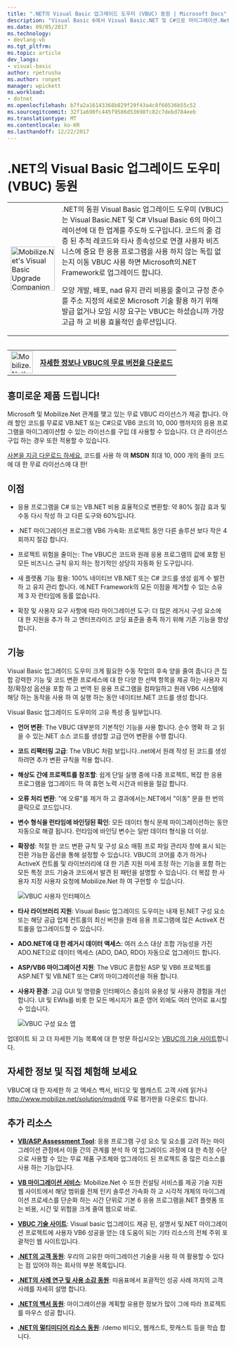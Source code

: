 ```yaml
---
title: ".NET의 Visual Basic 업그레이드 도우미 (VBUC) 동원 | Microsoft Docs"
description: "Visual Basic 6에서 Visual Basic.NET 및 C#으로 마이그레이션.Net의 도구 동원"
ms.date: 09/05/2017
ms.technology:
- devlang-vb
ms.tgt_pltfrm: 
ms.topic: article
dev_langs:
- visual-basic
author: rpetrusha
ms.author: ronpet
manager: wpickett
ms.workload:
- dotnet
ms.openlocfilehash: b7fa2a16143368b829f29f43a4c8f60536b55c52
ms.sourcegitcommit: 32f1a690fc445f9586d53698fc82c7debd784eeb
ms.translationtype: MT
ms.contentlocale: ko-KR
ms.lasthandoff: 12/22/2017
---
```

# <a name="mobilizenets-visual-basic-upgrade-companion-vbuc"></a>.NET의 Visual Basic 업그레이드 도우미 (VBUC) 동원

<table>
   <tr>
      <td><img src="media/vbuc.png" alt="Mobilize.Net's Visual Basic Upgrade Companion (VBUC)" width="100" /> </td> 
      <td>.NET의 동원 Visual Basic 업그레이드 도우미 (VBUC)는 Visual Basic.NET 및 C# VIsual Basic 6의 마이그레이션에 대 한 업계를 주도하 도구입니다. 코드의 줄 검증 된 추적 레코드와 타사 종속성으로 연결 사용자 비즈니스에 중요 한 응용 프로그램을 사용 하지 않는 독립 없는지 이동 VBUC 사용 하면 Microsoft의.NET Framework로 업그레이드 합니다. </p>
모양 개발, 배포, nad 유지 관리 비용을 줄이고 규정 준수를 주소 지정의 새로운 Microsoft 기술 활용 하기 위해 발급 없거나 모임 시장 요구는 VBUC는 하셨습니까 가장 고급 하 고 비용 효율적인 솔루션입니다.</p> </td>  
   </tr>
<table>

<table>
   <tr>
      <td><a href="http://www.mobilize.net/solution/msdn"><img src="media/download.png" alt="Mobilize.Net's Visual Basic Upgrade Companion (VBUC)" width="50" /></a></td>
      <td><a href="http://www.mobilize.net/solution/msdn"><strong>자세한 정보나 VBUC의 무료 버전을 다운로드</string></a></td>
   </tr>
</table>  

## <a name="exciting-offer-for-you"></a>흥미로운 제품 드립니다!

Microsoft 및 Mobilize.Net 관계를 맺고 있는 무료 VBUC 라이선스가 제공 합니다. 아래 할인 코드를 무료로 VB.NET 또는 C#으로 VB6 코드의 10, 000 행까지의 응용 프로그램을 마이그레이션할 수 있는 라이선스를 구입 데 사용할 수 있습니다. 더 큰 라이선스 구입 하는 경우 또한 적용할 수 있습니다.

[사본을 지금 다운로드 하세요.](http://www.mobilize.net/solution/msdn) 코드를 사용 하 여 **MSDN** 최대 10, 000 개의 줄의 코드에 대 한 무료 라이선스에 대 한!

## <a name="benefits"></a>이점

- 응용 프로그램을 C# 또는 VB.NET 비용 효율적으로 변환할: 약 80% 절감 효과 및 수동 다시 작성 하 고 다른 도구와 60%입니다.

- .NET 마이그레이션 프로그램 VB6 가속화: 프로젝트 동안 다른 솔루션 보다 작은 4 회까지 절감 합니다.

- 프로젝트 위험을 줄이는: The VBUC은 코드와 원래 응용 프로그램의 값에 포함 된 모든 비즈니스 규칙 유지 하는 정기적인 상당히 자동화 된 도구입니다.

- 새 플랫폼 기능 활용: 100% 네이티브 VB.NET 또는 C# 코드를 생성 쉽게 수 발전 하 고 유지 관리 합니다. 에.NET Framework의 모든 이점을 제거할 수 있는 소유 제 3 자 런타임에 동률 없습니다.

- 확장 및 사용자 요구 사항에 따라 마이그레이션 도구: 더 많은 레거시 구성 요소에 대 한 지원을 추가 하 고 엔터프라이즈 코딩 표준을 충족 하기 위해 기존 기능을 향상 합니다.

## <a name="features"></a>기능

Visual Basic 업그레이드 도우미 크게 필요한 수동 작업의 후속 양을 줄여 줍니다 큰 집합 강력한 기능 및 코드 변환 프로세스에 대 한 다양 한 선택 항목을 제공 하는 사용자 지정/확장성 옵션을 포함 하 고 번역 된 응용 프로그램을 컴파일하고 원래 VB6 시스템에 해당 하는 동작을 사용 하 여 실행 하는 동안 네이티브.NET 코드를 생성 합니다.

Visual Basic 업그레이드 도우미의 고유 특성 중 일부입니다.

- **언어 변환**: The VBUC 대부분의 기본적인 기능을 사용 합니다. 순수 명확 하 고 읽을 수 있는.NET 소스 코드를 생성할 고급 언어 변환을 수행 합니다.

- **코드 리팩터링 고급**: The VBUC 처럼 보입니다..net에서 원래 작성 된 코드를 생성 하려면 추가 변환 규칙을 적용 합니다.

- **해상도 간에 프로젝트를 참조할**: 쉽게 단일 실행 중에 다중 프로젝트, 복잡 한 응용 프로그램을 업그레이드 하 여 휴먼 노력 시간과 비용을 절감 합니다.

- **오류 처리 변환**: "에 오류"를 제거 하 고 결과에서는.NET에서 "이동" 문을 한 번의 클릭으로 코드입니다.

- **변수 형식을 런타임에 바인딩된 확인**: 모든 데이터 형식 문제 마이그레이션하는 동안 자동으로 해결 됩니다. 런타임에 바인딩 변수는 일반 데이터 형식을 더 이상.
 
- **확장성**: 적절 한 코드 변환 규칙 및 구성 요소 매핑 프로 파일 관리자 창에 표시 되는 전환 가능한 옵션을 통해 설정할 수 있습니다. VBUC의 코어를 추가 하거나 ActiveX 컨트롤 및 라이브러리에 대 한 기존 지원 미세 조정 하는 기능을 포함 하는 모든 특정 코드 기술과 코드에서 발견 된 패턴을 설명할 수 있습니다. 더 복잡 한 사용자 지정 사용자 요청에 Mobilize.Net 하 여 구현할 수 있습니다.
 
  ![VBUC 사용자 인터페이스](./media/vbuc-screenshot.png) 

- **타사 라이브러리 지원**: Visual Basic 업그레이드 도우미는 내재 된.NET 구성 요소 또는 해당 공급 업체 컨트롤의 최신 버전을 원래 응용 프로그램에 많은 ActiveX 컨트롤을 업그레이드할 수 있습니다.

- **ADO.NET에 대 한 레거시 데이터 액세스**: 여러 소스 대상 조합 가능성을 가진 ADO.NET으로 데이터 액세스 (ADO, DAO, RDO) 자동으로 업그레이드 합니다.

- **ASP/VB6 마이그레이션 지원**: The VBUC 혼합된 ASP 및 VB6 프로젝트를 ASP.NET 및 VB.NET 또는 C#의 마이그레이션을 허용 합니다.

- **사용자 환경**: 고급 GUI 및 명령줄 인터페이스 중심의 유용성 및 사용자 경험을 개선 합니다. UI 및 EWIs를 비롯 한 모든 메시지가 표준 영어 외에도 여러 언어로 표시할 수 있습니다.
 
  ![VBUC 구성 요소 맵](./media/vbuc-component-maps.png)

업데이트 되 고 더 자세한 기능 목록에 대 한 방문 하십시오는 [VBUC의 기술 사이트](http://www.vbtonet.com/?msdn)합니다.

## <a name="learn-more-and-try-it-for-yourself"></a>자세한 정보 및 직접 체험해 보세요
VBUC에 대 한 자세한 하 고 액세스 백서, 비디오 및 웹캐스트 고객 사례 읽거나 http://www.mobilize.net/solution/msdn에 무료 평가판을 다운로드 합니다.

## <a name="additional-resources"></a>추가 리소스

- [**VB/ASP Assessment Tool**](https://www.mobilize.net/modernization-assessment-tool): 응용 프로그램 구성 요소 및 요소를 고려 하는 마이그레이션 관점에서 이들 간의 관계를 분석 하 여 업그레이드 과정에 대 한 측정 수단으로 사용할 수 있는 무료 제품 구조체와 업그레이드 된 프로젝트 중 많은 리소스를 사용 하는 기능입니다.

- [**VB 마이그레이션 서비스**](https://www.mobilize.net/solution/legacy-solutions/vbmap---migrate-from-vb6-to-net): Mobilize.Net 수 또한 컨설팅 서비스를 제공 기술 지원 웹 사이트에서 해당 범위를 전체 턴키 솔루션 가속화 하 고 시각적 개체의 마이그레이션 프로세스를 단순화 하는 시간 단위로 기본 6 응용 프로그램을.NET 플랫폼 또는 비용, 시간 및 위험을 크게 줄여 웹으로 바로.
 
- [**VBUC 기술 사이트**](http://www.vbtonet.com/?msdn): Visual basic 업그레이드 제공 된, 설명서 및.NET 마이그레이션 프로젝트에 사용자 VB6 성공을 얻는 데 도움이 되는 기타 리소스의 전체 주위 포괄적인 웹 사이트입니다.

- [**.NET의 고객 동원**](http://www.mobilize.net/resources/customer-list): 우리의 고유한 마이그레이션 기술을 사용 하 여 활용할 수 있다는 점 있어야 하는 회사의 부분 목록입니다.

- [**.NET의 사례 연구 및 사용 소감 동원**](http://www.mobilize.net/case-studies/case-studies): 따옴표에서 포괄적인 성공 사례 까지의 고객 사례를 자세히 설명 합니다.
 
- [**.NET의 백서 동원**](http://www.mobilize.net/whitepapers): 마이그레이션을 계획할 유용한 정보가 많이 그에 따라 프로젝트를 마우스 성공 합니다.
 
- [**.NET의 멀티미디어 리소스 동원**](http://www.mobilize.net/tech-resources): /demo 비디오, 웹캐스트, 팟캐스트 등을 학습 합니다.

 